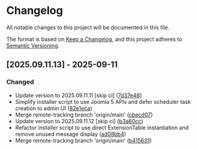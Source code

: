 # Changelog

All notable changes to this project will be documented in this file.

The format is based on [Keep a Changelog](https://keepachangelog.com/en/1.0.0/),
and this project adheres to [Semantic Versioning](https://semver.org/spec/v2.0.0.html).

## [2025.09.11.13] - 2025-09-11

### Changed

* Update version to 2025.09.11.11 [skip ci] ([7d37e48](https://github.com/N6REJ/bears_aichatbot/commit/7d37e48))
* Simplify installer script to use Joomla 5 APIs and defer scheduler task creation to admin UI ([82e1eca](https://github.com/N6REJ/bears_aichatbot/commit/82e1eca))
* Merge remote-tracking branch 'origin/main' ([cbecd07](https://github.com/N6REJ/bears_aichatbot/commit/cbecd07))
* Update version to 2025.09.11.12 [skip ci] ([b3a60cc](https://github.com/N6REJ/bears_aichatbot/commit/b3a60cc))
* Refactor installer script to use direct ExtensionTable instantiation and remove unused message display ([ad08bb4](https://github.com/N6REJ/bears_aichatbot/commit/ad08bb4))
* Merge remote-tracking branch 'origin/main' ([b415631](https://github.com/N6REJ/bears_aichatbot/commit/b415631))

